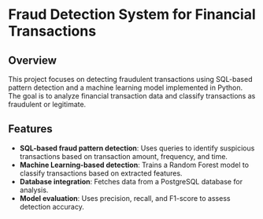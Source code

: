 # Fraud Detection System for Financial Transactions  

## Overview  
This project focuses on detecting fraudulent transactions using SQL-based pattern detection and a machine learning model implemented in Python. The goal is to analyze financial transaction data and classify transactions as fraudulent or legitimate.  

## Features  
- **SQL-based fraud pattern detection**: Uses queries to identify suspicious transactions based on transaction amount, frequency, and time.  
- **Machine Learning-based detection**: Trains a Random Forest model to classify transactions based on extracted features.  
- **Database integration**: Fetches data from a PostgreSQL database for analysis.  
- **Model evaluation**: Uses precision, recall, and F1-score to assess detection accuracy.  

